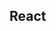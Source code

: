 

<!-- Start src/components/layout/site_information.js -->

## React

<!-- End src/components/layout/site_information.js -->

